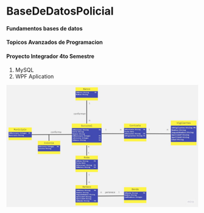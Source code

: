 # BaseDeDatosPolicial

#### Fundamentos bases de datos 
#### Topicos Avanzados de Programacion 
#### Proyecto Integrador 4to Semestre

1. MySQL
2. WPF Aplication

![Mapa relacional normalizado](Relacional.jpg)
